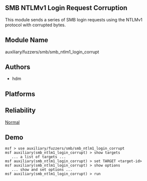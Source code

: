 ## SMB NTLMv1 Login Request Corruption

This module sends a series of SMB login requests using the 
NTLMv1 protocol with corrupted bytes.


## Module Name
auxiliary/fuzzers/smb/smb_ntlm1_login_corrupt

## Authors
* hdm





## Platforms


## Reliability
[Normal](https://github.com/rapid7/metasploit-framework/wiki/Exploit-Ranking)

## Demo

```
msf > use auxiliary/fuzzers/smb/smb_ntlm1_login_corrupt
msf auxiliary(smb_ntlm1_login_corrupt) > show targets
   ... a list of targets ...
msf auxiliary(smb_ntlm1_login_corrupt) > set TARGET <target-id>
msf auxiliary(smb_ntlm1_login_corrupt) > show options
   ... show and set options ...
msf auxiliary(smb_ntlm1_login_corrupt) > run
```
    
    